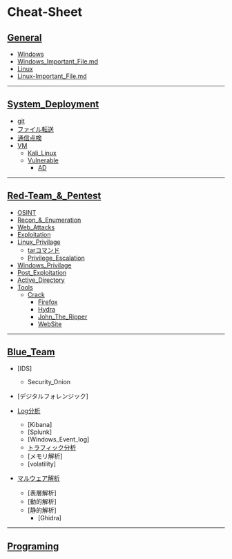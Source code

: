 # Cheat-Sheet

## [General](01_General/)
- [Windows](01_General/01_Windows.md)
- [Windows_Important_File.md](01_General/02_Windows_Important_File.md)
- [Linux](01_General/03_Linux.md)
- [Linux-Important_File.md](01_General/04_Linux-Important_File.md)
---

## [System_Deployment](02_System_Deployment/)
- [git](02_System_Deployment/git.md)
- [ファイル転送](02_System_Deployment/)
- [通信点検](02_System_Deployment/)
- [VM](02_System_Deployment/)
    - [Kali_Linux](02_System_Deployment/)
  - [Vulnerable](02_System_Deployment/Vulnerable/)
     - [AD](02_System_Deployment/VM/Vulnerable/AD.md)
---

## [Red-Team_&_Pentest](03_Red-Team_and_Pentest/)
- [OSINT](03_Red-Team_and_Pentest/01_OSINT/)
- [Recon_&_Enumeration](03_Red-Team_and_Pentest/[Recon_&_Enum/)
- [Web_Attacks](03_Red-Team_and_Pentest/[03_Web_Attacks/)
- [Exploitation](03_Red-Team_and_Pentest/04_Exploitation/)
- [Linux_Privilage](03_Red-Team_and_Pentest/05_Linux_Privilege/)
  - [tarコマンド](03_Red-Team_and_Pentest/05_Linux_Privilege/tarコマンドの仕様.md)
  - [Privilege_Escalation](03_Red-Team_and_Pentest/05_Linux_Privilege/権限昇格.md)
- [Windows_Privilage](03_Red-Team_and_Pentest/06_Windows_Privilege/)
- [Post_Exploitation](03_Red-Team_and_Pentest/07_Post_Exploitation/)
- [Active_Directory](03_Red-Team_and_Pentest/08Active_Directory/)
- [Tools](03_Red-Team_and_Pentest/09_Tools/)
  - [Crack](03_Red-Team_and_Pentest/09_Tools/Crack)
    - [Firefox](03_Red-Team_and_Pentest/09_Tools/Crack/Firefox_Password_Decryptor.md) 
    - [Hydra](03_Red-Team_and_Pentest/09_Tools/Crack/Hydra.md)
    - [John_The_Ripper](03_Red-Team_and_Pentest/09_Tools/Crack/John_The_Ripper.md)
    - [WebSite](03_Red-Team_and_Pentest/09_Tools/Crack/WebSite.md)
---

## [Blue_Team](04_Blue-Team/)
- [IDS]
  - Security_Onion
- [デジタルフォレンジック]
- [Log分析]()
  - [Kibana]
  - [Splunk]
  - [Windows_Event_log]
  - [トラフィック分析]()
  - [メモリ解析]
  - [volatility]

- [マルウェア解析](#)
  - [表層解析]
  - [動的解析]
  - [静的解析]
    - [Ghidra]
---

## [Programing]()
